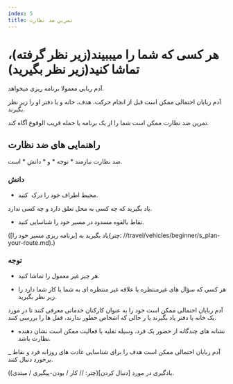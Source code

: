 ```yaml
---
index: 5
title: تمرین ضد نظارت
---
```

# هر کسی که شما را میببیند(زیر نظر گرفته)، تماشا کنید(زیر نظر بگیرید)

آدم ربابی معمولا برنامه ریزی میخواهد.

آدم ربایان احتمالی ممکن است قبل از انجام حرکت، هدف، خانه و یا دفتر او را زیر نظر بگیرند.

تمرین ضد نظارت ممکن است شما را از یک برنامه یا حمله قریب الوقوع آگاه کند.

## راهنمایی های ضد نظارت

ضد نظارت نیازمند * توجه * و * دانش * است.

### دانش

*   محیط اطراف خود را درک  کنید.

یاد بگیرید که چه کسی به محل تعلق دارد و چه کسی ندارد.

*   نقاط بالقوه مسدود در مسیر خود را شناسایی کنید.

(یاد بگیرید به [برنامه ریزی مسیر خود را](چتر: //travel/vehicles/beginner/s_plan-your-route.md).)

### توجه

*   هر چیز غیر معمول را تماشا کنید.

*   هر کسی که سؤال های غیرمنتظره یا علاقه غیر منتظره ای به شما یا کار شما دارد را زیر نظر بگیرید.

آدم ربایان احتمالی ممکن است خود را به عنوان کارکنان خدماتی معرفی کنند تا در مورد یک خانه یا دفتر یاد بگیرند یا ر حالی که اشخاص حظور ندارند، قفل ها را بررسی کنند.

*   نشانه های چندگانه از حضور یک فرد، وسیله نقلیه یا فعالیت ممکن است نشان دهنده نظارت باشد.

_ آدم ربایان احتمالی ممکن است هدف را برای شناسایی عادت های روزانه فرد و نقاط برخورد دنبال کنند.

(یادگیری در مورد [دنبال کردن](چتر: // کار / بودن-پیگیری / مبتدی).